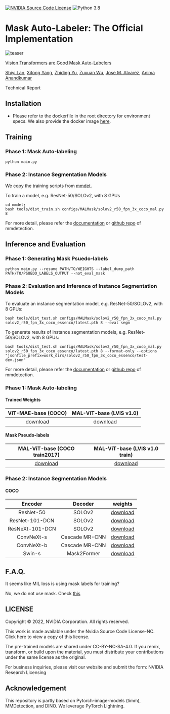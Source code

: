 [![NVIDIA Source Code License](https://img.shields.io/badge/license-NSCL-blue.svg)](LICENSE)
![Python 3.8](https://img.shields.io/badge/python-3.8-green.svg)

# Mask Auto-Labeler: The Official Implementation

![teaser](https://user-images.githubusercontent.com/6581457/208230608-3f346724-9cc7-47d9-acf9-ef0582aa897c.gif)



[Vision Transformers are Good Mask Auto-Labelers](https://arxiv.org/abs/2301.03992)

[Shiyi Lan](https://voidrank.github.io/), [Xitong Yang](https://scholar.google.com/citations?user=k0qC-7AAAAAJ&hl=en), [Zhiding Yu](https://chrisding.github.io/), [Zuxuan Wu](https://zxwu.azurewebsites.net/), [Jose M. Alvarez](https://alvarezlopezjosem.github.io/), [Anima Anandkumar](http://tensorlab.cms.caltech.edu/users/anima/)

Technical Report

## Installation

* Please refer to the dockerfile in the root directory for environment specs. We also provide the docker image [here](https://hub.docker.com/repository/docker/voidrank/mal).

## Training

### Phase 1: Mask Auto-labeling
```
python main.py
```

### Phase 2: Instance Segmentation Models
We copy the training scripts from [mmdet](https://github.com/open-mmlab/mmdetection/tree/5fb38fa4fc4a822ba6ced3b8c2e3dcefa6efacec).

To train a model, e.g. ResNet-50/SOLOv2, with 8 GPUs
```
cd mmdet;
bash tools/dist_train.sh configs/MALMask/solov2_r50_fpn_3x_coco_mal.py 8
```

For more detail, please refer the [documentation](https://mmdetection.readthedocs.io/en/latest/) or [github repo](https://github.com/open-mmlab/mmdetection/tree/5fb38fa4fc4a822ba6ced3b8c2e3dcefa6efacec) of mmdetection.

## Inference and Evaluation

### Phase 1: Generating Mask Psuedo-labels

```
python main.py --resume PATH/TO/WEIGHTS --label_dump_path PATH/TO/PSUEDO_LABELS_OUTPUT --not_eval_mask
```

### Phase 2: Evaluation and Inference of Instance Segmentation Models

To evaluate an instance segmentation model, e.g. ResNet-50/SOLOv2, with 8 GPUs:
```
bash tools/dist_test.sh configs/MALMask/solov2_r50_fpn_3x_coco_mal.py solov2_r50_fpn_3x_coco_essenco/latest.pth 8 --eval segm
```

To generate results of instance segmentation models, e.g. ResNet-50/SOLOv2, with 8 GPUs:
```
bash tools/dist_test.sh configs/MALMask/solov2_r50_fpn_3x_coco_mal.py solov2_r50_fpn_3x_coco_essenco/latest.pth 8 --format-only --options "jsonfile_prefix=work_dirs/solov2_r50_fpn_3x_coco_essenco/test-dev.json"
```

For more detail, please refer the [documentation](https://mmdetection.readthedocs.io/en/latest/) or [github repo](https://github.com/open-mmlab/mmdetection/tree/5fb38fa4fc4a822ba6ced3b8c2e3dcefa6efacec) of mmdetection.



### Phase 1: Mask Auto-labeling
#### Trained Weights

|  ViT-MAE-base (COCO)  |  MAL-ViT-base (LVIS v1.0)  |
|:---------------------:|:---------------------:|
|   [download](https://drive.google.com/file/d/1QnDcYTiRzOQf9-Xy7KnMGiEx_3UrMNxQ/view?usp=sharing)  |  [download](https://drive.google.com/file/d/1rScy9rg-2RFEQS_ggtZR1dY9Fy6kAm4K/view?usp=sharing) |

#### Mask Pseudo-labels

| MAL-ViT-base (COCO train2017) | MAL-ViT-base (LVIS v1.0 train) |
|:------------:|:-----------:|
|   [download](https://drive.google.com/file/d/1rF9GfHw9nYDZiVWqv9hSXIfh0PQSYmT-/view?usp=sharing) | [download](https://drive.google.com/file/d/18pr4zT23bJCMsNfDTgfxdZjq8QUBaqp2/view?usp=share_link) |

### Phase 2: Instance Segmentation Models

#### COCO

|   Encoder  |  Decoder  |    weights   |
|:----------:|:--------:|:------------:|
| ResNet-50  |  SOLOv2  | [download](https://drive.google.com/file/d/1dWptOj0se_P4o1V3ve8Bc8VabQTJLJlQ/view?usp=share_link) |
| ResNet-101-DCN |  SOLOv2   | [download](https://drive.google.com/file/d/12mTkFvMVQmt4C-tX1XZNzRtO_iRp_YhB/view?usp=share_link) |
| ResNeXt-101-DCN | SOLOv2 | [download](https://drive.google.com/file/d/1uy-ZL1s28B1v-H2q7_apGAXPHeOWcZ4Q/view?usp=share_link) |
| ConvNeXt-s | Cascade MR-CNN  | [download](https://drive.google.com/file/d/1U0ImyYX_mrKHEllrV8xakyAp7evNd4nt/view?usp=share_link) |
| ConvNeXt-b | Cascade MR-CNN  | [download](https://drive.google.com/file/d/14JBCJV3VFB4WeFCh_tZk_GXMEwkUoKRU/view?usp=sharing) |
| Swin-s     | Mask2Former    | [download](https://drive.google.com/file/d/1Yfuw7i1amO_KQb51g40HsAgFxtyUawcf/view?usp=share_link) |

## F.A.Q.

It seems like MIL loss is using mask labels for training?

No, we do not use mask. Check [this](https://github.com/NVlabs/mask-auto-labeler/issues/2)

## LICENSE

Copyright © 2022, NVIDIA Corporation. All rights reserved.

This work is made available under the Nvidia Source Code License-NC. Click here to view a copy of this license.

The pre-trained models are shared under CC-BY-NC-SA-4.0. If you remix, transform, or build upon the material, you must distribute your contributions under the same license as the original.

For business inquiries, please visit our website and submit the form: NVIDIA Research Licensing

## Acknowledgement

This repository is partly based on Pytorch-image-models (timm), MMDetection, and DINO. We leverage PyTorch Lightning.



